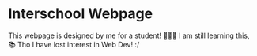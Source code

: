# Interschool Webpage
This webpage is designed by me for a student! 👨🏽‍🎓 
I am still learning this, 📚
Tho I have lost interest in Web Dev! :/
